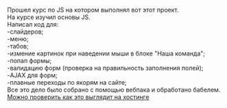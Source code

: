 Прошел курс по JS на котором выполнял вот этот проект.<br>
На курсе изучил основы JS.<br>
Написал код для:<br>
  -слайдеров;<br>
  -меню;<br>
  -табов;<br>
  -измение картинок при наведении мыши в блоке "Наша команда";<br>
  -попап формы;<br>
  -валидацию форм (проверка на правильность заполнения полей);<br>
  -AJAX для форм;<br>
  -плавные переходы по якорям на сайте;<br>
Все это дело было собрано с помощью вебпака и обработано бабелем.<br>
<a href="https://romanstudent16.000webhostapp.com/3dGlo/index.html">Можно проверить как это выглядит на хостинге</a>
